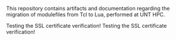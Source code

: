 This repository contains artifacts and documentation regarding the migration of modulefiles from Tcl to Lua, performed at UNT HPC.

Testing the SSL certificate verification!
Testing the SSL certificate verification!
